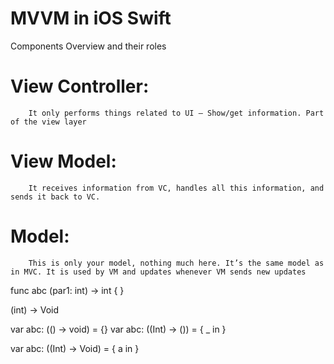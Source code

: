 #  MVVM in iOS Swift



Components Overview and their roles

# View Controller: 
        It only performs things related to UI — Show/get information. Part of the view layer
        

# View Model: 
        It receives information from VC, handles all this information, and sends it back to VC.


# Model: 
        This is only your model, nothing much here. It’s the same model as in MVC. It is used by VM and updates whenever VM sends new updates 





func abc (par1: int) -> int {
}

(int) -> Void


var abc: (() -> void) = {}
var abc: ((Int) -> ()) = {
    _ in
}


var abc: ((Int) -> Void) = {
   a in
}
